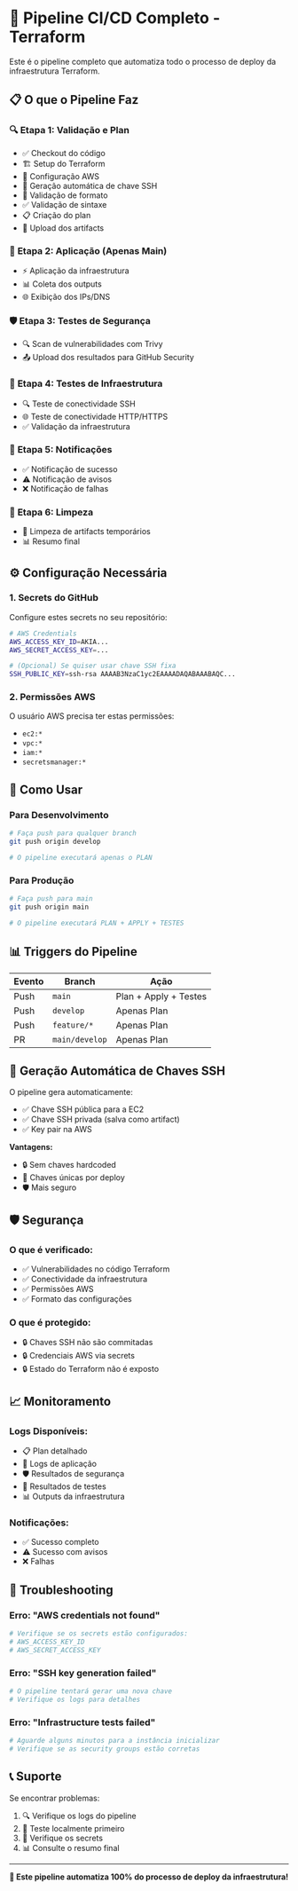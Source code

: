 # 🚀 Pipeline CI/CD Completo - Terraform

Este é o pipeline completo que automatiza todo o processo de deploy da infraestrutura Terraform.

## 📋 O que o Pipeline Faz

### 🔍 **Etapa 1: Validação e Plan**
- ✅ Checkout do código
- 🏗️ Setup do Terraform
- 🔐 Configuração AWS
- 🔑 Geração automática de chave SSH
- 📝 Validação de formato
- ✅ Validação de sintaxe
- 📋 Criação do plan
- 💾 Upload dos artifacts

### 🚀 **Etapa 2: Aplicação (Apenas Main)**
- ⚡ Aplicação da infraestrutura
- 📊 Coleta dos outputs
- 🌐 Exibição dos IPs/DNS

### 🛡️ **Etapa 3: Testes de Segurança**
- 🔍 Scan de vulnerabilidades com Trivy
- 📤 Upload dos resultados para GitHub Security

### 🧪 **Etapa 4: Testes de Infraestrutura**
- 🔍 Teste de conectividade SSH
- 🌐 Teste de conectividade HTTP/HTTPS
- ✅ Validação da infraestrutura

### 📢 **Etapa 5: Notificações**
- ✅ Notificação de sucesso
- ⚠️ Notificação de avisos
- ❌ Notificação de falhas

### 🧹 **Etapa 6: Limpeza**
- 🧹 Limpeza de artifacts temporários
- 📊 Resumo final

## ⚙️ Configuração Necessária

### 1. Secrets do GitHub
Configure estes secrets no seu repositório:

```bash
# AWS Credentials
AWS_ACCESS_KEY_ID=AKIA...
AWS_SECRET_ACCESS_KEY=...

# (Opcional) Se quiser usar chave SSH fixa
SSH_PUBLIC_KEY=ssh-rsa AAAAB3NzaC1yc2EAAAADAQABAAABAQC...
```

### 2. Permissões AWS
O usuário AWS precisa ter estas permissões:
- `ec2:*`
- `vpc:*`
- `iam:*`
- `secretsmanager:*`

## 🚀 Como Usar

### Para Desenvolvimento
```bash
# Faça push para qualquer branch
git push origin develop

# O pipeline executará apenas o PLAN
```

### Para Produção
```bash
# Faça push para main
git push origin main

# O pipeline executará PLAN + APPLY + TESTES
```

## 📊 Triggers do Pipeline

| Evento | Branch          | Ação                  |
|--------|-----------------|-----------------------|
| Push   | `main`          | Plan + Apply + Testes |
| Push   | `develop`       | Apenas Plan           |
| Push   | `feature/*`     | Apenas Plan           |
| PR     | `main/develop`  | Apenas Plan           |

## 🔑 Geração Automática de Chaves SSH

O pipeline gera automaticamente:
- ✅ Chave SSH pública para a EC2
- ✅ Chave SSH privada (salva como artifact)
- ✅ Key pair na AWS

**Vantagens:**
- 🔒 Sem chaves hardcoded
- 🔄 Chaves únicas por deploy
- 🛡️ Mais seguro

## 🛡️ Segurança

### O que é verificado:
- ✅ Vulnerabilidades no código Terraform
- ✅ Conectividade da infraestrutura
- ✅ Permissões AWS
- ✅ Formato das configurações

### O que é protegido:
- 🔒 Chaves SSH não são commitadas
- 🔒 Credenciais AWS via secrets
- 🔒 Estado do Terraform não é exposto

## 📈 Monitoramento

### Logs Disponíveis:
- 📋 Plan detalhado
- 🚀 Logs de aplicação
- 🛡️ Resultados de segurança
- 🧪 Resultados de testes
- 📊 Outputs da infraestrutura

### Notificações:
- ✅ Sucesso completo
- ⚠️ Sucesso com avisos
- ❌ Falhas

## 🔧 Troubleshooting

### Erro: "AWS credentials not found"
```bash
# Verifique se os secrets estão configurados:
# AWS_ACCESS_KEY_ID
# AWS_SECRET_ACCESS_KEY
```

### Erro: "SSH key generation failed"
```bash
# O pipeline tentará gerar uma nova chave
# Verifique os logs para detalhes
```

### Erro: "Infrastructure tests failed"
```bash
# Aguarde alguns minutos para a instância inicializar
# Verifique se as security groups estão corretas
```

## 📞 Suporte

Se encontrar problemas:
1. 🔍 Verifique os logs do pipeline
2. 🧪 Teste localmente primeiro
3. 🔐 Verifique os secrets
4. 📊 Consulte o resumo final

---

**🎯 Este pipeline automatiza 100% do processo de deploy da infraestrutura!** 